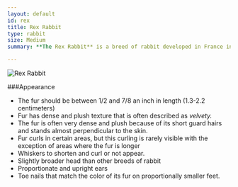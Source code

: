 ```yaml
---
layout: default
id: rex
title: Rex Rabbit
type: rabbit
size: Medium
summary: **The Rex Rabbit** is a breed of rabbit developed in France in 1919.

---
```

<img src="http://upload.wikimedia.org/wikipedia/commons/7/7c/Broken_Castor_Rex_Rabbit.JPG" alt="Rex Rabbit">

###Appearance 
- The fur should be between 1/2 and 7/8 an inch in length (1.3-2.2 centimeters)
- Fur has dense and plush texture that is often described as *velvety.* 
- The fur is often very dense and plush because of its short guard hairs and stands almost perpendicular to the skin. 
- Fur curls in certain areas, but this curling is rarely visible with the exception of areas where the fur is longer
- Whiskers to shorten and curl or not appear.
- Slightly broader head than other breeds of rabbit
- Proportionate and upright ears 
- Toe nails that match the color of its fur on proportionally smaller feet.
